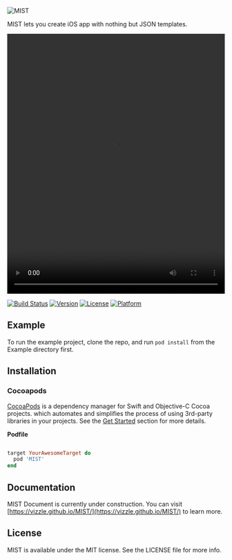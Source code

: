 


![MIST](https://zos.alipayobjects.com/rmsportal/UdQchQQMceYaxFkYQJHu.svg)

MIST lets you create iOS app with nothing but JSON templates.  

<video src="https://os.alipayobjects.com/rmsportal/xZYDLLqUaAdxoJATpljU.mp4" width="100%" height="600" align="middle" allowScriptAccess="never" allowFullScreen="true"></video>

[![Build Status](https://travis-ci.org/Vizzle/MIST.svg?branch=master)](https://travis-ci.org/Vizzle/MIST)
[![Version](https://img.shields.io/cocoapods/v/MIST.svg?style=flat)](http://cocoapods.org/pods/MIST)
[![License](https://img.shields.io/cocoapods/l/MIST.svg?style=flat)](http://cocoapods.org/pods/MIST)
[![Platform](https://img.shields.io/cocoapods/p/MIST.svg?style=flat)](http://cocoapods.org/pods/MIST)

## Example

To run the example project, clone the repo, and run `pod install` from the Example directory first.

## Installation

### Cocoapods

[CocoaPods](http://cocoapods.org) is a dependency manager for Swift and Objective-C Cocoa projects. which automates and simplifies the process of using 3rd-party libraries in your projects. See the [Get Started](https://cocoapods.org/#get_started) section for more details.

**Podfile**

```ruby

target YourAwesomeTarget do
  pod 'MIST'
end

```

## Documentation

MIST Document is currently under construction. You can visit [https://vizzle.github.io/MIST/](https://vizzle.github.io/MIST/) to learn more.



## License

MIST is available under the MIT license. See the LICENSE file for more info.
